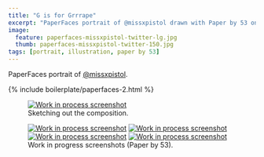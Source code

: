 ```yaml
---
title: "G is for Grrrape"
excerpt: "PaperFaces portrait of @missxpistol drawn with Paper by 53 on an iPad."
image: 
  feature: paperfaces-missxpistol-twitter-lg.jpg
  thumb: paperfaces-missxpistol-twitter-150.jpg
tags: [portrait, illustration, paper by 53]
---
```


PaperFaces portrait of [@missxpistol](http://twitter.com/missxpistol).

{% include boilerplate/paperfaces-2.html %}

<figure>
	<a href="{{ site.url }}/images/paperfaces-missxpistol-process-1-lg.jpg"><img src="{{ site.url }}/images/paperfaces-missxpistol-process-1-750.jpg" alt="Work in process screenshot"></a>
	<figcaption>Sketching out the composition.</figcaption>
</figure>

<figure class="half">
	<a href="{{ site.url }}/images/paperfaces-missxpistol-process-2-lg.jpg"><img src="{{ site.url }}/images/paperfaces-missxpistol-process-2-600.jpg" alt="Work in process screenshot"></a>
	<a href="{{ site.url }}/images/paperfaces-missxpistol-process-3-lg.jpg"><img src="{{ site.url }}/images/paperfaces-missxpistol-process-3-600.jpg" alt="Work in process screenshot"></a>
	<a href="{{ site.url }}/images/paperfaces-missxpistol-process-4-lg.jpg"><img src="{{ site.url }}/images/paperfaces-missxpistol-process-4-600.jpg" alt="Work in process screenshot"></a>
	<a href="{{ site.url }}/images/paperfaces-missxpistol-process-5-lg.jpg"><img src="{{ site.url }}/images/paperfaces-missxpistol-process-5-600.jpg" alt="Work in process screenshot"></a>
	<figcaption>Work in progress screenshots (Paper by 53).</figcaption>
</figure>